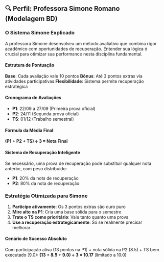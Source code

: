 ## 🔍 Perfil: Professora Simone Romano (Modelagem BD)

### O Sistema Simone Explicado

A professora Simone desenvolveu um método avaliativo que combina rigor acadêmico com oportunidades de recuperação. Entender sua lógica é crucial para otimizar sua performance nesta disciplina fundamental.

#### Estrutura de Pontuação
**Base**: Cada avaliação vale 10 pontos
**Bônus**: Até 3 pontos extras via atividades participativas
**Flexibilidade**: Sistema permite recuperação estratégica

#### Cronograma de Avaliações
- **P1**: 22/09 a 27/09 (Primeira prova oficial)
- **P2**: 24/11 (Segunda prova oficial)  
- **TS**: 01/12 (Trabalho semestral)

#### Fórmula da Média Final
**(P1 + P2 + TS) ÷ 3 = Nota Final**

#### Sistema de Recuperação Inteligente
Se necessário, uma prova de recuperação pode substituir qualquer nota anterior, com peso distribuído:
- **P1**: 20% da nota de recuperação
- **P2**: 80% da nota de recuperação

### Estratégia Otimizada para Simone

1. **Participe ativamente**: Os 3 pontos extras são ouro puro
2. **Mire alto na P1**: Cria uma base sólida para o semestre
3. **Trate o TS como prioritário**: Vale tanto quanto uma prova
4. **Use a recuperação estrategicamente**: Só se realmente precisar melhorar

#### Cenário de Sucesso Absoluto
Com participação ativa (13 pontos na P1) + nota sólida na P2 (8.5) + TS bem executado (9.0):
**(13 + 8.5 + 9.0) ÷ 3 = 10.17** (limitado a 10.0)